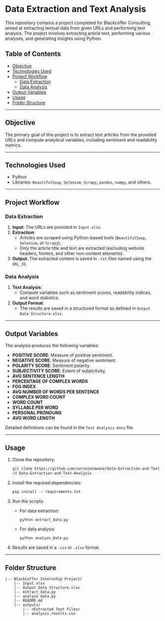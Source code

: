 
# Data Extraction and Text Analysis

This repository contains a project completed for Blackcoffer Consulting, aimed at extracting textual data from given URLs and performing text analysis. The project involves extracting article text, performing various analyses, and generating insights using Python.

## Table of Contents

- [Objective](#objective)
- [Technologies Used](#technologies-used)
- [Project Workflow](#project-workflow)
  - [Data Extraction](#data-extraction)
  - [Data Analysis](#data-analysis)
- [Output Variables](#output-variables)
- [Usage](#usage)
- [Folder Structure](#folder-structure)


---

## Objective

The primary goal of this project is to extract text articles from the provided URLs and compute analytical variables, including sentiment and readability metrics.

---

## Technologies Used

- Python
- Libraries: `BeautifulSoup`, `Selenium`, `Scrapy`, `pandas`, `numpy`, and others.

---

## Project Workflow

### Data Extraction

1. **Input**: The URLs are provided in `Input.xlsx`.
2. **Extraction**:
   - Articles are scraped using Python-based tools (`BeautifulSoup`, `Selenium`, or `Scrapy`).
   - Only the article title and text are extracted (excluding website headers, footers, and other non-content elements).
3. **Output**: The extracted content is saved in `.txt` files named using the `URL_ID`.

### Data Analysis

1. **Text Analysis**:
   - Compute variables such as sentiment scores, readability indices, and word statistics.
2. **Output Format**:
   - The results are saved in a structured format as defined in `Output Data Structure.xlsx`.

---

## Output Variables

The analysis produces the following variables:

- **POSITIVE SCORE**: Measure of positive sentiment.
- **NEGATIVE SCORE**: Measure of negative sentiment.
- **POLARITY SCORE**: Sentiment polarity.
- **SUBJECTIVITY SCORE**: Extent of subjectivity.
- **AVG SENTENCE LENGTH**
- **PERCENTAGE OF COMPLEX WORDS**
- **FOG INDEX**
- **AVG NUMBER OF WORDS PER SENTENCE**
- **COMPLEX WORD COUNT**
- **WORD COUNT**
- **SYLLABLE PER WORD**
- **PERSONAL PRONOUNS**
- **AVG WORD LENGTH**

Detailed definitions can be found in the `Text Analysis.docx` file.

---

## Usage

1. Clone the repository:

   ```bash
   git clone https://github.com/varunsonawane/Data-Extraction-and-Text-Analysis.git
   cd Data-Extraction-and-Text-Analysis
   ```

2. Install the required dependencies:

   ```bash
   pip install -r requirements.txt
   ```

3. Run the scripts:
   - For data extraction:
     ```bash
     python extract_data.py
     ```
   - For data analysis:
     ```bash
     python analyze_data.py
     ```

4. Results are saved in a `.csv` or `.xlsx` format.

---

## Folder Structure

```
|-- BlackCoffer Internship Project/
    |-- Input.xlsx
    |-- Output Data Structure.xlsx
    |-- extract_data.py
    |-- analyze_data.py
    |-- README.md
    |-- outputs/
        |-- <Extracted Text Files>
        |-- analysis_results.csv
```






